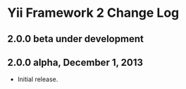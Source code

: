Yii Framework 2 Change Log
==========================

2.0.0 beta under development
----------------------------


2.0.0 alpha, December 1, 2013
---------------------------

- Initial release.
